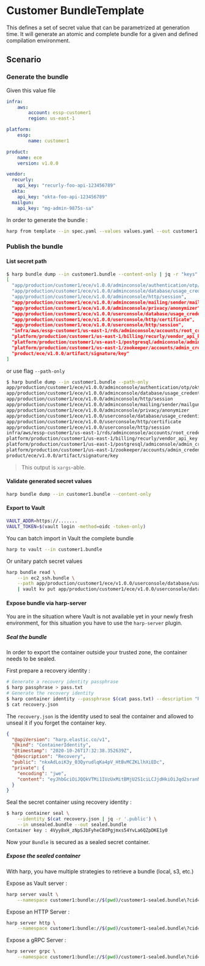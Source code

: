 # Customer BundleTemplate

This defines a set of secret value that can be parametrized at generation time.
It will generate an atomic and complete bundle for a given and defined
compilation environment.

## Scenario

### Generate the bundle

Given this value file

```yaml
infra:
    aws:
        account: essp-customer1
        region: us-east-1

platform:
    essp:
        name: customer1

product:
    name: ece
    version: v1.0.0

vendor:
  recurly:
    api_key: "recurly-foo-api-123456789"
  okta:
    api_key: "okta-foo-api-123456789"
  mailgun:
    api_key: "mg-admin-9875s-sa"
```

In order to generate the bundle :

```sh
harp from template --in spec.yaml --values values.yaml --out customer1.bundle
```

### Publish the bundle

#### List secret path

```sh
$ harp bundle dump --in customer1.bundle --content-only | jq -r "keys"
[
  "app/production/customer1/ece/v1.0.0/adminconsole/authentication/otp/okta_api_key",
  "app/production/customer1/ece/v1.0.0/adminconsole/database/usage_credentials",
  "app/production/customer1/ece/v1.0.0/adminconsole/http/session",
  "app/production/customer1/ece/v1.0.0/adminconsole/mailing/sender/mailgun_api_key",
  "app/production/customer1/ece/v1.0.0/adminconsole/privacy/anonymizer",
  "app/production/customer1/ece/v1.0.0/userconsole/database/usage_credentials",
  "app/production/customer1/ece/v1.0.0/userconsole/http/certificate",
  "app/production/customer1/ece/v1.0.0/userconsole/http/session",
  "infra/aws/essp-customer1/us-east-1/rds/adminconsole/accounts/root_credentials",
  "platform/production/customer1/us-east-1/billing/recurly/vendor_api_key",
  "platform/production/customer1/us-east-1/postgresql/admiconsole/admin_credentials",
  "platform/production/customer1/us-east-1/zookeeper/accounts/admin_credentials",
  "product/ece/v1.0.0/artifact/signature/key"
]
```

or use flag `--path-only`

```sh
$ harp bundle dump --in customer1.bundle --path-only
app/production/customer1/ece/v1.0.0/adminconsole/authentication/otp/okta_api_key
app/production/customer1/ece/v1.0.0/adminconsole/database/usage_credentials
app/production/customer1/ece/v1.0.0/adminconsole/http/session
app/production/customer1/ece/v1.0.0/adminconsole/mailing/sender/mailgun_api_key
app/production/customer1/ece/v1.0.0/adminconsole/privacy/anonymizer
app/production/customer1/ece/v1.0.0/userconsole/database/usage_credentials
app/production/customer1/ece/v1.0.0/userconsole/http/certificate
app/production/customer1/ece/v1.0.0/userconsole/http/session
infra/aws/essp-customer1/us-east-1/rds/adminconsole/accounts/root_credentials
platform/production/customer1/us-east-1/billing/recurly/vendor_api_key
platform/production/customer1/us-east-1/postgresql/admiconsole/admin_credentials
platform/production/customer1/us-east-1/zookeeper/accounts/admin_credentials
product/ece/v1.0.0/artifact/signature/key
```

> This output is `xargs`-able.

#### Validate generated secret values

```sh
harp bundle dump --in customer1.bundle --content-only
```

#### Export to Vault

```sh
VAULT_ADDR=https://.......
VAULT_TOKEN=$(vault login -method=oidc -token-only)
```

You can batch import in Vault the complete bundle

```sh
harp to vault --in customer1.bundle
```

Or unitary patch secret values

```sh
harp bundle read \
    --in ec2_ssh.bundle \
    --path app/production/customer1/ece/v1.0.0/userconsole/database/usage_credentials \
    | vault kv put app/production/customer1/ece/v1.0.0/userconsole/database/usage_credentials -
```

#### Expose bundle via harp-server

You are in the situation where Vault is not available yet in your newly fresh
environment, for this situation you have to use the `harp-server` plugin.

##### Seal the bundle

In order to export the container outside your trusted zone, the container needs to
be sealed.

First prepare a recovery identity :

```sh
# Generate a recovery identity passphrase
$ harp passphrase > pass.txt
# Generate the recovery identity
$ harp container identity --passphrase $(cat pass.txt) --description "Recovery" --out recovery.json
$ cat recovery.json
```

The `recovery.json` is the identity used to seal the container and allowed to
unseal it if you forget the container key.

```json
{
  "@apiVersion": "harp.elastic.co/v1",
  "@kind": "ContainerIdentity",
  "@timestamp": "2020-10-26T17:32:38.352639Z",
  "@description": "Recovery",
  "public": "nkxAdLoiK3y_03QyrudlqKa4pV_HtBvMCZKLlhXiEDc",
  "private": {
    "encoding": "jwe",
    "content": "eyJhbGciOiJQQkVTMi1IUzUxMitBMjU2S1ciLCJjdHkiOiJqd2sranNvbiIsImVuYyI6IkEyNTZHQ00iLCJwMmMiOjUwMDAwMSwicDJzIjoiWTFBNWEwUTBlblZMU0dKTmJUTnBlUSJ9.rmIZhqU4TDXWlv2WwMHUsexrVDssciiPm4IlagB_Mamdj4eYbckKzg.7JfMfByOMj8-VY2P.I6K_Eml3Xk8K7pBTCSSlX9YqM9ZuzGAnsjYy2VWfUwtce4H1UbZ7fBjH5FiCH80HgCGf7gf5eI7BeZMZ9mBkjOZOErzAp660a4UNgfeYD2ivxAEFGjLpl74brI1fNgBymuxUyScCl12sMRwnjxdqXLN-CuKqfhAmckyKLxMan34.edLt6V03_ChtO7nlXSZPMg"
  }
}
```

Seal the secret container using recovery identity :

```sh
$ harp container seal \
    --identity $(cat recovery.json | jq -r '.public') \
    --in unsealed.bundle --out sealed.bundle
Container key : 4Vyy8xH_zNpSJbFyheC8dPgjmxs54YvLa6QZpDKE1y0
```

Now your `Bundle` is secured as a sealed secret container.

##### Expose the sealed container

With harp, you have multiple strategies to retrieve a bundle (local, s3, etc.)

Expose as Vault server :

```sh
harp server vault \
    --namespace customer1:bundle://$(pwd)/customer1-sealed.bundle\?cid=4Vyy8xH_zNpSJbFyheC8dPgjmxs54YvLa6QZpDKE1y0
```

Expose an HTTP Server :

```sh
harp server http \
    --namespace customer1:bundle://$(pwd)/customer1-sealed.bundle\?cid=4Vyy8xH_zNpSJbFyheC8dPgjmxs54YvLa6QZpDKE1y0
```

Expose a gRPC Server :

```sh
harp server grpc \
    --namespace customer1:bundle://$(pwd)/customer1-sealed.bundle\?cid=4Vyy8xH_zNpSJbFyheC8dPgjmxs54YvLa6QZpDKE1y0
```
